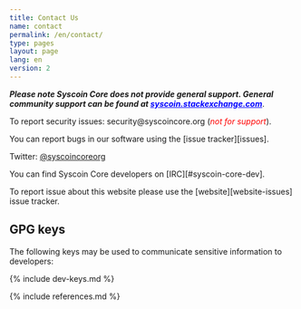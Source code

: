 ```yaml
---
title: Contact Us
name: contact
permalink: /en/contact/
type: pages
layout: page
lang: en
version: 2
---
```

<i style="font-weight: bold">Please note Syscoin Core does not provide general support. General community support can be found at <a style="color:blue" href="https://syscoin.stackexchange.com/">syscoin.stackexchange.com</a></i>.

To report security issues: <i class="fa fa-fw fa-envelope"></i> security<span style="display:none"></span>@syscoincore.org (<i style="color:red">not for support</i>).

You can report bugs in our software using the <i class="fa fa-fw fa-github"></i> [issue tracker][issues].

<i class="fa fa-fw fa-twitter"></i> Twitter: <a href="https://twitter.com/syscoincoreorg/">@syscoincoreorg</a>

You can find Syscoin Core developers on [IRC][#syscoin-core-dev].

To report issue about this website please use the [website][website-issues] issue tracker.

## GPG keys

The following keys may be used to communicate sensitive information to
developers:

{% include dev-keys.md %}

{% include references.md %}
